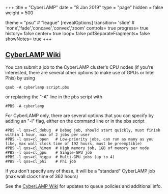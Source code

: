 +++
title = "CyberLAMP"
date = "8 Jan 2019"
type = "page"
hidden = false
weight = 500

theme = "psu" # "league"
[revealOptions]
transition= 'slide' # 'none','fade','concave','convex','zoom'
controls= true
progress= true
history= false
center= true
loop= false
pdfSeparateFragments= false
showNotes= true
+++

## [CyberLAMP Wiki](https://wikispaces.psu.edu/display/CyberLAMP/CyberLAMP+Documentation+and+User+Manualhttps://wikispaces.psu.edu/display/CyberLAMP/CyberLAMP+Documentation+and+User+Manual)

You can submit a job to the CyberLAMP cluster's CPU nodes (if you're interested, there are several other options to make use of GPUs or Intel Phis) by using 
```
qsub -A cyberlamp script.pbs
```
or replacing the "-A" line in the pbs script with 
```
#PBS -A cyberlamp
```

For CyberLAMP only, there are several options that you can specify by adding an "-l" flag, either on the command line or in the pbs script
```
#PBS -l qos=cl_debug  # Debug job, should start quickly, must finish within 1 hour, max of 2 jobs per user
#PBS -l qos=cl_open   # Low-priority jobs, can run as many as you like, max wall clock time of 192 hours, must be preemptible)
#PBS -l qos=cl_himem  # High memory job, 1GB of memory per node
#PBS -l qos=cl_gpu    # Single-GPU job 
#PBS -l qos=cl_higpu  # Multi-GPU jobs (up to 4)
#PBS -l qos=cl_phi    # Phi job
```
If you don't specify any of these, it will be a "standard" CyberLAMP job (max wall clock time of 362 hours)

See the [CyberLAMP Wiki](https://wikispaces.psu.edu/display/CyberLAMP/CyberLAMP+Documentation+and+User+Manualhttps://wikispaces.psu.edu/display/CyberLAMP/CyberLAMP+Documentation+and+User+Manual) for updates to queue policies and additional info.



